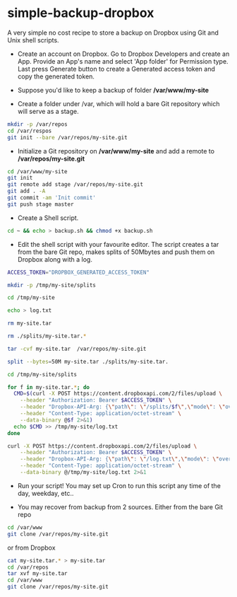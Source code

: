 # simple-backup-dropbox
A very simple no cost recipe to store a backup on Dropbox using Git and Unix shell scripts.

* Create an account on Dropbox. Go to Dropbox Developers and create an App. Provide an App's name and select 'App folder' for Permission type. Last press Generate button to create a Generated access token and copy the generated token.

* Suppose you'd like to keep a backup of folder **/var/www/my-site**

* Create a folder under /var, which will hold a bare Git repository which will serve as a stage.
```Bash
mkdir -p /var/repos
cd /var/respos
git init --bare /var/repos/my-site.git
```
* Initialize a Git repository on **/var/www/my-site** and add a remote to **/var/repos/my-site.git**
```Bash
cd /var/www/my-site
git init
git remote add stage /var/repos/my-site.git
git add . -A
git commit -am 'Init commit'
git push stage master
```

* Create a Shell script. 
```Bash
cd ~ && echo > backup.sh && chmod +x backup.sh
```
* Edit the shell script with your favourite editor. The script creates a tar from the bare Git repo, makes splits of 50Mbytes and push them on Dropbox along with a log.
```Bash
ACCESS_TOKEN="DROPBOX_GENERATED_ACCESS_TOKEN"

mkdir -p /tmp/my-site/splits

cd /tmp/my-site

echo > log.txt

rm my-site.tar

rm ./splits/my-site.tar.*

tar -cvf my-site.tar  /var/repos/my-site.git

split --bytes=50M my-site.tar ./splits/my-site.tar.

cd /tmp/my-site/splits

for f in my-site.tar.*; do
  CMD=$(curl -X POST https://content.dropboxapi.com/2/files/upload \
    --header "Authorization: Bearer $ACCESS_TOKEN" \
    --header "Dropbox-API-Arg: {\"path\": \"/splits/$f\",\"mode\": \"overwrite\",\"autorename\": false,\"mute\": true}" \
    --header "Content-Type: application/octet-stream" \
    --data-binary @$f 2>&1)
  echo $CMD >> /tmp/my-site/log.txt
done

curl -X POST https://content.dropboxapi.com/2/files/upload \
    --header "Authorization: Bearer $ACCESS_TOKEN" \
    --header "Dropbox-API-Arg: {\"path\": \"/log.txt\",\"mode\": \"overwrite\",\"autorename\": false,\"mute\": true}" \
    --header "Content-Type: application/octet-stream" \
    --data-binary @/tmp/my-site/log.txt 2>&1
```

* Run your script! You may set up Cron to run this script any time of the day, weekday, etc..

* You may recover from backup from 2 sources. Either from the bare Git repo
```Bash
cd /var/www
git clone /var/repos/my-site.git
```
or from Dropbox
```Bash
cat my-site.tar.* > my-site.tar
cd /var/repos
tar xvf my-site.tar
cd /var/www
git clone /var/repos/my-site.git
```
